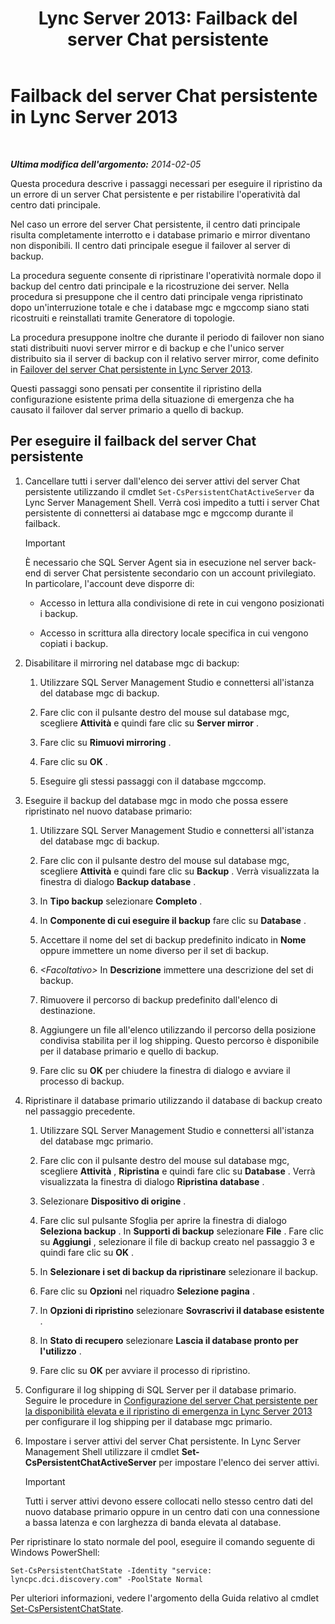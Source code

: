 ﻿---
title: 'Lync Server 2013: Failback del server Chat persistente'
TOCTitle: Failback del server Chat persistente
ms:assetid: 67b91de4-6ddc-43e6-9812-5e1aa84a7980
ms:mtpsurl: https://technet.microsoft.com/it-it/library/JJ204970(v=OCS.15)
ms:contentKeyID: 49300834
ms.date: 08/24/2015
mtps_version: v=OCS.15
ms.translationtype: HT
---

# Failback del server Chat persistente in Lync Server 2013

 

_**Ultima modifica dell'argomento:** 2014-02-05_

Questa procedura descrive i passaggi necessari per eseguire il ripristino da un errore di un server Chat persistente e per ristabilire l'operatività dal centro dati principale.

Nel caso un errore del server Chat persistente, il centro dati principale risulta completamente interrotto e i database primario e mirror diventano non disponibili. Il centro dati principale esegue il failover al server di backup.

La procedura seguente consente di ripristinare l'operatività normale dopo il backup del centro dati principale e la ricostruzione dei server. Nella procedura si presuppone che il centro dati principale venga ripristinato dopo un'interruzione totale e che i database mgc e mgccomp siano stati ricostruiti e reinstallati tramite Generatore di topologie.

La procedura presuppone inoltre che durante il periodo di failover non siano stati distribuiti nuovi server mirror e di backup e che l'unico server distribuito sia il server di backup con il relativo server mirror, come definito in [Failover del server Chat persistente in Lync Server 2013](lync-server-2013-failing-over-persistent-chat-server.md).

Questi passaggi sono pensati per consentite il ripristino della configurazione esistente prima della situazione di emergenza che ha causato il failover dal server primario a quello di backup.

## Per eseguire il failback del server Chat persistente

1.  Cancellare tutti i server dall'elenco dei server attivi del server Chat persistente utilizzando il cmdlet `Set-CsPersistentChatActiveServer` da Lync Server Management Shell. Verrà così impedito a tutti i server Chat persistente di connettersi ai database mgc e mgccomp durante il failback.
    
    > [!IMPORTANT]  
    > È necessario che SQL Server Agent sia in esecuzione nel server back-end di server Chat persistente secondario con un account privilegiato.   
    > In particolare, l'account deve disporre di:    
    > <ul><li><p>Accesso in lettura alla condivisione di rete in cui vengono posizionati i backup.</p></li>    
    > <li><p>Accesso in scrittura alla directory locale specifica in cui vengono copiati i backup.</p></li>    </ul>


2.  Disabilitare il mirroring nel database mgc di backup:
    
    1.  Utilizzare SQL Server Management Studio e connettersi all'istanza del database mgc di backup.
    
    2.  Fare clic con il pulsante destro del mouse sul database mgc, scegliere **Attività** e quindi fare clic su **Server mirror** .
    
    3.  Fare clic su **Rimuovi mirroring** .
    
    4.  Fare clic su **OK** .
    
    5.  Eseguire gli stessi passaggi con il database mgccomp.

3.  Eseguire il backup del database mgc in modo che possa essere ripristinato nel nuovo database primario:
    
    1.  Utilizzare SQL Server Management Studio e connettersi all'istanza del database mgc di backup.
    
    2.  Fare clic con il pulsante destro del mouse sul database mgc, scegliere **Attività** e quindi fare clic su **Backup** . Verrà visualizzata la finestra di dialogo **Backup database** .
    
    3.  In **Tipo backup** selezionare **Completo** .
    
    4.  In **Componente di cui eseguire il backup** fare clic su **Database** .
    
    5.  Accettare il nome del set di backup predefinito indicato in **Nome** oppure immettere un nome diverso per il set di backup.
    
    6.  *\<Facoltativo\>* In **Descrizione** immettere una descrizione del set di backup.
    
    7.  Rimuovere il percorso di backup predefinito dall'elenco di destinazione.
    
    8.  Aggiungere un file all'elenco utilizzando il percorso della posizione condivisa stabilita per il log shipping. Questo percorso è disponibile per il database primario e quello di backup.
    
    9.  Fare clic su **OK** per chiudere la finestra di dialogo e avviare il processo di backup.

4.  Ripristinare il database primario utilizzando il database di backup creato nel passaggio precedente.
    
    1.  Utilizzare SQL Server Management Studio e connettersi all'istanza del database mgc primario.
    
    2.  Fare clic con il pulsante destro del mouse sul database mgc, scegliere **Attività** , **Ripristina** e quindi fare clic su **Database** . Verrà visualizzata la finestra di dialogo **Ripristina database** .
    
    3.  Selezionare **Dispositivo di origine** .
    
    4.  Fare clic sul pulsante Sfoglia per aprire la finestra di dialogo **Seleziona backup** . In **Supporti di backup** selezionare **File** . Fare clic su **Aggiungi** , selezionare il file di backup creato nel passaggio 3 e quindi fare clic su **OK** .
    
    5.  In **Selezionare i set di backup da ripristinare** selezionare il backup.
    
    6.  Fare clic su **Opzioni** nel riquadro **Selezione pagina** .
    
    7.  In **Opzioni di ripristino** selezionare **Sovrascrivi il database esistente** .
    
    8.  In **Stato di recupero** selezionare **Lascia il database pronto per l'utilizzo** .
    
    9.  Fare clic su **OK** per avviare il processo di ripristino.

5.  Configurare il log shipping di SQL Server per il database primario. Seguire le procedure in [Configurazione del server Chat persistente per la disponibilità elevata e il ripristino di emergenza in Lync Server 2013](lync-server-2013-configuring-persistent-chat-server-for-high-availability-and-disaster-recovery.md) per configurare il log shipping per il database mgc primario.

6.  Impostare i server attivi del server Chat persistente. In Lync Server Management Shell utilizzare il cmdlet **Set-CsPersistentChatActiveServer** per impostare l'elenco dei server attivi.
    
    > [!IMPORTANT]  
    > Tutti i server attivi devono essere collocati nello stesso centro dati del nuovo database primario oppure in un centro dati con una connessione a bassa latenza e con larghezza di banda elevata al database.

Per ripristinare lo stato normale del pool, eseguire il comando seguente di Windows PowerShell:

    Set-CsPersistentChatState -Identity "service: lyncpc.dci.discovery.com" -PoolState Normal

Per ulteriori informazioni, vedere l'argomento della Guida relativo al cmdlet [Set-CsPersistentChatState](https://docs.microsoft.com/en-us/powershell/module/skype/Set-CsPersistentChatState).


